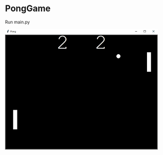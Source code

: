 # PongGame
Run main.py

![image](https://github.com/DmitryDubovikov/PongGame/blob/main/pong_gif.gif)